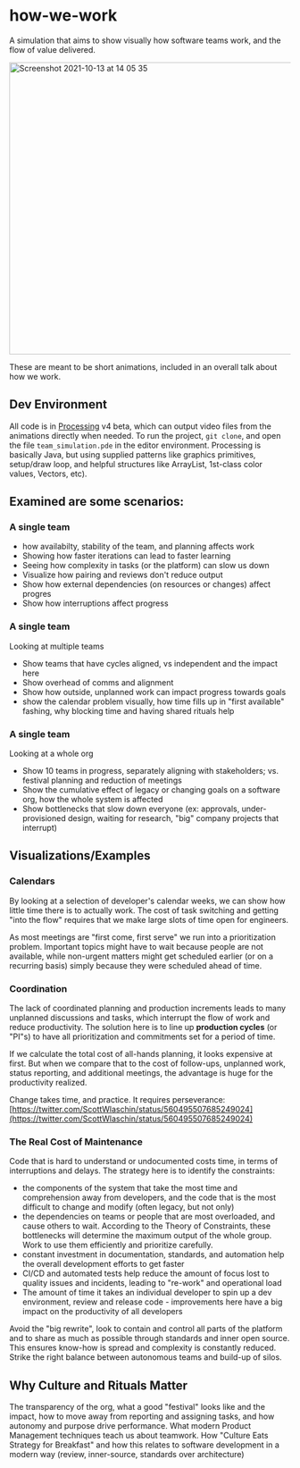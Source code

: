 # how-we-work

A simulation that aims to show visually how software teams work, and the flow of value delivered.

<img width="523" alt="Screenshot 2021-10-13 at 14 05 35" src="https://user-images.githubusercontent.com/7750/137129098-7e1c99ff-df04-42bc-acb7-46b3f5cb1c5d.png">

These are meant to be short animations, included in an overall talk about how we work.

## Dev Environment

All code is in [Processing](https://processing.org) v4 beta, which can output video files from the animations directly when needed.
To run the project, `git clone`, and open the file `team_simulation.pde` in the editor environment. Processing is basically Java, but using supplied patterns like graphics primitives, setup/draw loop, and helpful structures like ArrayList, 1st-class color values, Vectors, etc).

## Examined are some scenarios:

### A single team
- how availabilty, stability of the team, and planning affects work
- Showing how faster iterations can lead to faster learning
- Seeing how complexity in tasks (or the platform) can slow us down
- Visualize how pairing and reviews don't reduce output
- Show how external dependencies (on resources or changes) affect progres
- Show how interruptions affect progress

### A single team
Looking at multiple teams
- Show teams that have cycles aligned, vs independent and the impact here
- Show overhead of comms and alignment
- Show how outside, unplanned work can impact progress towards goals
- show the calendar problem visually, how time fills up in "first available" fashing, why blocking time and having shared rituals help

### A single team
Looking at a whole org
- Show 10 teams in progress, separately aligning with stakeholders; vs. festival planning and reduction of meetings
- Show the cumulative effect of legacy or changing goals on a software org, how the whole system is affected
- Show bottlenecks that slow down everyone (ex: approvals, under-provisioned design, waiting for research, "big" company projects that interrupt)



## **Visualizations/Examples**

### Calendars

By looking at a selection of developer's calendar weeks, we can show how little time there is to actually work. The cost of task switching and getting "into the flow" requires that we make large slots of time open for engineers.

As most meetings are "first come, first serve" we run into a prioritization problem. Important topics might have to wait because people are not available, while non-urgent matters might get scheduled earlier (or on a recurring basis) simply because they were scheduled ahead of time.

### Coordination

The lack of coordinated planning and production increments leads to many unplanned discussions and tasks, which interrupt the flow of work and reduce productivity. The solution here is to line up **production cycles** (or "PI"s) to have all prioritization and commitments set for a period of time.

If we calculate the total cost of all-hands planning, it looks expensive at first. But when we compare that to the cost of follow-ups, unplanned work, status reporting, and additional meetings, the advantage is huge for the productivity realized.

Change takes time, and practice. It requires perseverance: [https://twitter.com/ScottWlaschin/status/560495507685249024](https://twitter.com/ScottWlaschin/status/560495507685249024)

### The Real Cost of Maintenance

Code that is hard to understand or undocumented costs time, in terms of interruptions and delays. The strategy here is to identify the constraints:

- the components of the system that take the most time and comprehension away from developers, and the code that is the most difficult to change and modify (often legacy, but not only)
- the dependencies on teams or people that are most overloaded, and cause others to wait. According to the Theory of Constraints, these bottlenecks will determine the maximum output of the whole group. Work to use them efficiently and prioritize carefully.
- constant investment in documentation, standards, and automation help the overall development efforts to get faster
- CI/CD and automated tests help reduce the amount of focus lost to quality issues and incidents, leading to "re-work" and operational load
- The amount of time it takes an individual developer to spin up a dev environment, review and release code - improvements here have a big impact on the productivity of all developers

Avoid the "big rewrite", look to contain and control all parts of the platform and to share as much as possible through standards and inner open source. This ensures know-how is spread and complexity is constantly reduced. Strike the right balance between autonomous teams and build-up of silos.

## Why Culture and Rituals Matter

The transparency of the org, what a good "festival" looks like and the impact, how to move away from reporting and assigning tasks, and how autonomy and purpose drive performance. What modern Product Management techniques teach us about teamwork. How "Culture Eats Strategy for Breakfast" and how this relates to software development in a modern way (review, inner-source, standards over architecture)

